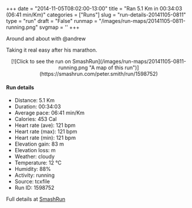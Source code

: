 +++
date = "2014-11-05T08:02:00-13:00"
title = "Ran 5.1 Km in 00:34:03 (06:41 min/Km)"
categories = ["Runs"]
slug = "run-details-20141105-0811"
type = "run"
draft = "False"
runmap = "/images/run-maps/20141105-0811-running.png"
svgmap = '<polyline points="98 35, 100 30, 90 31, 85 34, 79 39, 79 41, 80 41, 81 40, 76 39, 65 47, 63 49, 59 51, 48 61, 36 67, 22 69, 21 69, 0 67, 8 68, 22 69, 35 68, 47 62, 75 39, 82 40, 80 41, 79 40, 86 34, 93 31, 100 31">'
+++

Around and about with @andrew

Taking it real easy after his marathon. 



<!--more-->

<center>
[![Click to see the run on SmashRun](/images/run-maps/20141105-0811-running.png "A map of this run")](https://smashrun.com/peter.smith/run/1598752)
</center>

#### Run details

* Distance: 5.1 Km
* Duration: 00:34:03
* Average pace: 06:41 min/Km
* Calories: 453 Cal
* Heart rate (ave): 121 bpm
* Heart rate (max): 121 bpm
* Heart rate (min): 121 bpm
* Elevation gain: 83 m
* Elevation loss:  m
* Weather: cloudy
* Temperature: 12 &deg;C
* Humidity: 88%
* Activity: running
* Source: tcxfile
* Run ID: 1598752

Full details at [SmashRun](https://smashrun.com/peter.smith/run/1598752)